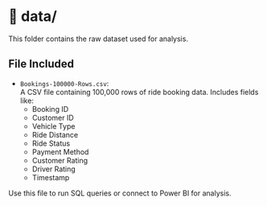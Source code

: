 # 📁 data/

This folder contains the raw dataset used for analysis.

## File Included

- `Bookings-100000-Rows.csv`:  
  A CSV file containing 100,000 rows of ride booking data. Includes fields like:
  - Booking ID
  - Customer ID
  - Vehicle Type
  - Ride Distance
  - Ride Status
  - Payment Method
  - Customer Rating
  - Driver Rating
  - Timestamp

Use this file to run SQL queries or connect to Power BI for analysis.

